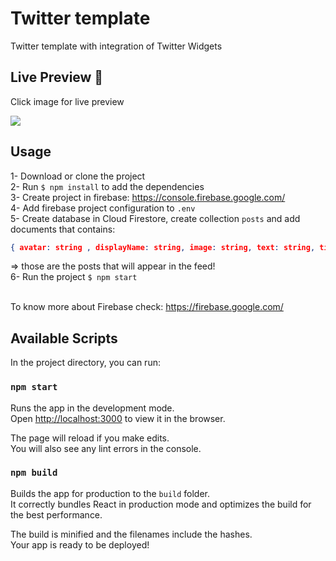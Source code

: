 # Twitter template

Twitter template with integration of Twitter Widgets

## Live Preview 🚀

Click image for live preview

[<img src="https://i.ibb.co/DwRDGd8/Screenshot-2020-10-30-213408.jpg">](https://twitter-template.web.app/)

## Usage

1- Download or clone the project <br />
2- Run `$ npm install` to add the dependencies <br />
3- Create project in firebase: https://console.firebase.google.com/ <br />
4- Add firebase project configuration to `.env` <br />
5- Create database in Cloud Firestore, create collection `posts` and add documents that contains:
```json
{ avatar: string , displayName: string, image: string, text: string, timestamp: timestamp, username: string, verified: boolean }
```
=> those are the posts that will appear in the feed! <br />
6- Run the project `$ npm start` <br /><br />

To know more about Firebase check: https://firebase.google.com/

## Available Scripts

In the project directory, you can run:

### `npm start`

Runs the app in the development mode.<br />
Open [http://localhost:3000](http://localhost:3000) to view it in the browser.

The page will reload if you make edits.<br />
You will also see any lint errors in the console.

### `npm build`

Builds the app for production to the `build` folder.<br />
It correctly bundles React in production mode and optimizes the build for the best performance.

The build is minified and the filenames include the hashes.<br />
Your app is ready to be deployed!
